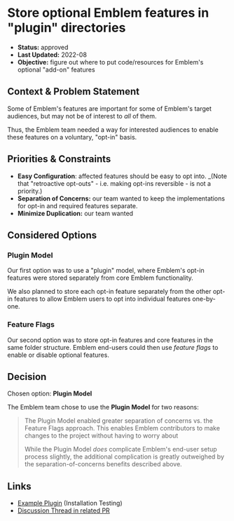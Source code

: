 # Store optional Emblem features in "plugin" directories
 
* **Status:** approved
* **Last Updated:** 2022-08
* **Objective:** figure out where to put code/resources for Emblem's optional "add-on" features

## Context & Problem Statement

Some of Emblem's features are important for some of Emblem's target audiences, but may not be of interest to _all_ of them.

Thus, the Emblem team needed a way for interested audiences to enable these features on a voluntary, "opt-in" basis.

## Priorities & Constraints

- **Easy Configuration**: affected features should be easy to opt into. _(Note that "retroactive opt-outs" - i.e. making opt-ins reversible - is not a priority.)
- **Separation of Concerns:** our team wanted to keep the implementations for opt-in and required features separate.
- **Minimize Duplication:** our team wanted

## Considered Options

### Plugin Model
Our first option was to use a "plugin" model, where Emblem's opt-in features were stored separately from core Emblem functionality.

We also planned to store each opt-in feature separately from the other opt-in features to allow Emblem users to opt into individual features one-by-one.

### Feature Flags

Our second option was to store opt-in features and core features in the same folder structure. Emblem end-users could then use _feature flags_ to enable or disable optional features.

## Decision

Chosen option: **Plugin Model**

The Emblem team chose to use the **Plugin Model** for two reasons:

> The Plugin Model enabled greater separation of concerns vs. the Feature Flags approach. This enables Emblem contributors to make changes to the project without having to worry about 
>
> While the Plugin Model _does_ complicate Emblem's end-user setup process slightly, the additional complication is greatly outweighed by the separation-of-concerns benefits described above. 

## Links

* [Example Plugin](/installation-testing) (Installation Testing)
* [Discussion Thread in related PR](https://github.com/GoogleCloudPlatform/emblem/pull/490#discussion_r890645862)
